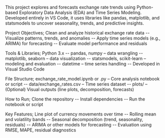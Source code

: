 This project explores and forecasts exchange rate trends using Python-based Exploratory Data Analysis (EDA) and Time Series Modeling. Developed entirely in VS Code, it uses libraries like pandas, matplotlib, and statsmodels to uncover seasonality, trends, and predictive insights.

Project Objectives; Clean and analyze historical exchange rate data -- Visualize patterns, trends, and anomalies -- Apply time series models (e.g., ARIMA) for forecasting -- Evaluate model performance and residuals

Tools & Libraries; Python 3.x -- pandas, numpy – data wrangling -- matplotlib, seaborn – data visualization -- statsmodels, scikit-learn – modeling and evaluation -- datetime – time series handling -- Developed in Visual Studio Code

File Structure; exchange_rate_model.ipynb or .py – Core analysis notebook or script -- data/exchange_rates.csv – Time series dataset -- plots/ – (Optional) Visual outputs (line plots, decomposition, forecasts)

How to Run; Clone the repository -- Install dependencies -- Run the notebook or script

Key Features; Line plot of currency movements over time -- Rolling mean and volatility bands -- Seasonal decomposition (trend, seasonality, residuals) -- ARIMA or other models for forecasting -- Evaluation using RMSE, MAPE, residual diagnostics

